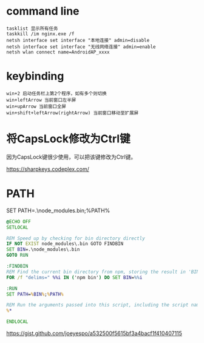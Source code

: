 # command line

```
tasklist 显示所有任务
taskkill /im nginx.exe /f
netsh interface set interface "本地连接" admin=disable
netsh interface set interface "无线网络连接" admin=enable
netsh wlan connect name=AndroidAP_xxxx
```

# keybinding

```
win+2 启动任务栏上第2个程序，如有多个则切换
win+leftArrow 当前窗口左半屏
win+upArrow 当前窗口全屏
win+shift+leftArrow(rightArrow) 当前窗口移动至扩展屏
```

# 将CapsLock修改为Ctrl键

因为CapsLock键很少使用，可以把该键修改为Ctrl键。

https://sharpkeys.codeplex.com/

# PATH

SET PATH=.\node_modules\.bin;%PATH%

```bat
@ECHO OFF
SETLOCAL

REM Speed up by checking for bin directory directly
IF NOT EXIST node_modules\.bin GOTO FINDBIN
SET BIN=.\node_modules\.bin
GOTO RUN

:FINDBIN
REM Find the current bin directory from npm, storing the result in 'BIN'
FOR /f "delims=" %%i IN ('npm bin') DO SET BIN=%%i

:RUN
SET PATH=%BIN%;%PATH%

REM Run the arguments passed into this script, including the script name
%*

ENDLOCAL
```

https://gist.github.com/joeyespo/a532500f5615bf3a4bacf1f410407115